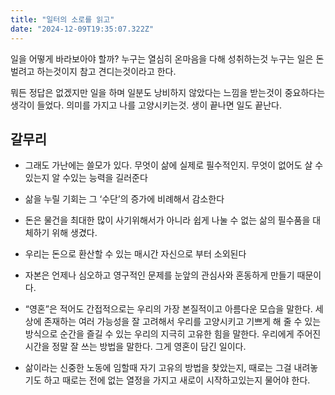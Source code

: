 ```yaml
---
title: "일터의 소로를 읽고"
date: "2024-12-09T19:35:07.322Z"
---
```

일을 어떻게 바라보아야 할까?
누구는 열심히 온마음을 다해 성취하는것
누구는 일은 돈벌려고 하는것이지 참고 견디는것이라고 한다.

뭐든 정답은 없겠지만
일을 하며 일분도 낭비하지 않았다는 느낌을 받는것이 중요하다는 생각이 들었다.
의미를 가지고 나를 고양시키는것.
생이 끝나면 일도 끝난다.


## 갈무리

- 그래도 가난에는 쓸모가 있다. 무엇이 삶에 실제로 필수적인지. 무엇이 없어도 살 수 있는지 알 수있는 능력을 길러준다
  
- 삶을 누릴 기회는 그 ‘수단’의 증가에 비례해서 감소한다
  
- 돈은 물건을 최대한 많이 사기위해서가 아니라 쉽게 나눌 수 없는 삶의 필수품을 대체하기 위해 생겼다.
  
- 우리는 돈으로 환산할 수 있는 매시간 자신으로 부터 소외된다
  
- 자본은 언제나 심오하고 영구적인 문제를 눈앞의 관심사와 혼동하게 만들기 때문이다.
  
- “영혼”은 적어도 간접적으로는 우리의 가장 본질적이고 아름다운 모습을 말한다. 세상에 존재하는 여러 가능성을 잘 고려해서 우리를 고양시키고 기쁘게 해 줄 수 있는 방식으로 순간을 즐길 수 있는 우리의 지극히 고유한 힘을 말한다. 우리에게 주어진 시간을 정말 잘 쓰는 방법을 말한다. 그게 영혼이 담긴 일이다.

- 삶이라는 신중한 노동에 임할때 자기 고유의 방법을 찾았는지, 때로는 그걸 내려놓기도 하고 때로는 전에 없는 열정을 가지고 새로이 시작하고있는지 물어야 한다.


